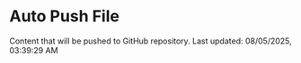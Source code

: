# Auto Push File

Content that will be pushed to GitHub repository.
Last updated: 08/05/2025, 03:39:29 AM